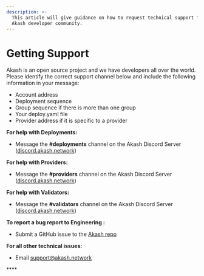 ```yaml
---
description: >-
  This article will give guidance on how to request technical support from the
  Akash developer community.
---
```


# Getting Support

Akash is an open source project and we have developers all over the world. Please identify the correct support channel below and include the following information in your message:

* Account address
* Deployment sequence
* Group sequence if there is more than one group
* Your deploy.yaml file
* Provider address if it is specific to a provider

**For help with Deployments:**

* Message the **\#deployments** channel on the Akash Discord Server \([discord.akash.network](http://discord.akash.network)\) 

**For help with Providers:**

* Message the **\#providers** channel on the Akash Discord Server \([discord.akash.network](http://discord.akash.network)\) 

**For help with Validators:**

* Message the **\#validators** channel on the Akash Discord Server \([discord.akash.network](http://discord.akash.network)\) 

**To report a bug report to Engineering :**

* Submit a GitHub issue to the [Akash repo](https://github.com/ovrclk/akash)

**For all other technical issues:**

* Email [support@akash.network](mailto::support@akash.network)

\*\*\*\*

